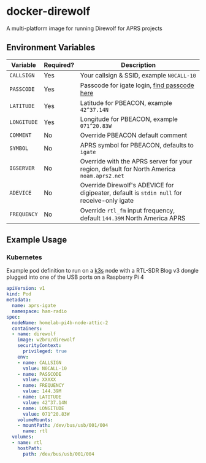 # docker-direwolf
A multi-platform image for running Direwolf for APRS projects

## Environment Variables

| Variable    | Required? | Description |
|-------------|-----------|-------------|
| `CALLSIGN`  | Yes | Your callsign & SSID, example `N0CALL-10` |
| `PASSCODE`  | Yes | Passcode for igate login, [find passcode here] |
| `LATITUDE`  | Yes | Latitude for PBEACON, example `42^37.14N` |
| `LONGITUDE` | Yes | Longitude for PBEACON, example `071^20.83W` |
| `COMMENT`   | No  | Override PBEACON default comment |
| `SYMBOL`    | No  | APRS symbol for PBEACON, defaults to `igate` |
| `IGSERVER`  | No  | Override with the APRS server for your region, default for North America `noam.aprs2.net` |
| `ADEVICE`   | No  | Override Direwolf's ADEVICE for digipeater, default is `stdin null` for receive-only igate |
| `FREQUENCY` | No  | Override `rtl_fm` input frequency, default `144.39M` North America APRS |

## Example Usage

### Kubernetes
Example pod definition to run on a [k3s] node with a RTL-SDR Blog v3 dongle plugged into one of the USB ports on a Raspberry Pi 4

```yaml
apiVersion: v1
kind: Pod
metadata:
  name: aprs-igate
  namespace: ham-radio
spec:
  nodeName: homelab-pi4b-node-attic-2
  containers:
  - name: direwolf
    image: w2bro/direwolf
    securityContext:
      privileged: true
    env:
    - name: CALLSIGN
      value: N0CALL-10
    - name: PASSCODE
      value: XXXXX
    - name: FREQUENCY
      value: 144.39M
    - name: LATITUDE
      value: 42^37.14N
    - name: LONGITUDE
      value: 071^20.83W
    volumeMounts:
    - mountPath: /dev/bus/usb/001/004
      name: rtl
  volumes:
  - name: rtl
    hostPath:
      path: /dev/bus/usb/001/004
```

[find passcode here]: http://apps.magicbug.co.uk/passcode/
[k3s]: https://k3s.io
